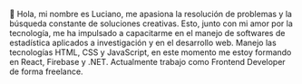 👋 Hola, mi nombre es Luciano, me apasiona la resolución de problemas y la búsqueda constante de soluciones creativas. Esto, junto con mi amor por la tecnología, me ha impulsado a capacitarme en el manejo de softwares de estadística aplicados a investigación y en el desarrollo web. Manejo las tecnologías HTML, CSS y JavaScript, en este momento me estoy formando en React, Firebase y .NET. Actualmente trabajo como Frontend Developer de forma freelance.
